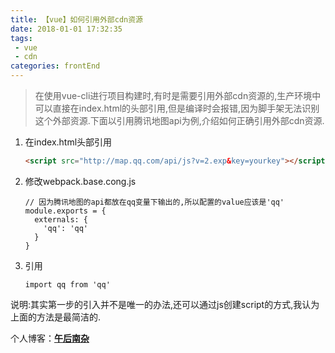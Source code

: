 ```yaml
---
title: 【vue】如何引用外部cdn资源  
date: 2018-01-01 17:32:35   
tags:
 - vue
 - cdn          
categories: frontEnd
---
```


> 在使用vue-cli进行项目构建时,有时是需要引用外部cdn资源的,生产环境中可以直接在index.html的头部引用,但是编译时会报错,因为脚手架无法识别这个外部资源.下面以引用腾讯地图api为例,介绍如何正确引用外部cdn资源.

<!-- more -->

1. 在index.html头部引用
    ```html
    <script src="http://map.qq.com/api/js?v=2.exp&key=yourkey"></script>
    ```
2. 修改webpack.base.cong.js
    ```ecmascript 6
    // 因为腾讯地图的api都放在qq变量下输出的,所以配置的value应该是'qq'
    module.exports = {
      externals: {
        'qq': 'qq'
      }
    }
    ```
3. 引用
    ```ecmascript 6
    import qq from 'qq'
    ```

说明:其实第一步的引入并不是唯一的办法,还可以通过js创建script的方式,我认为上面的方法是最简洁的.   

个人博客：[**午后南杂**](http://recoluan.gitlab.io) 